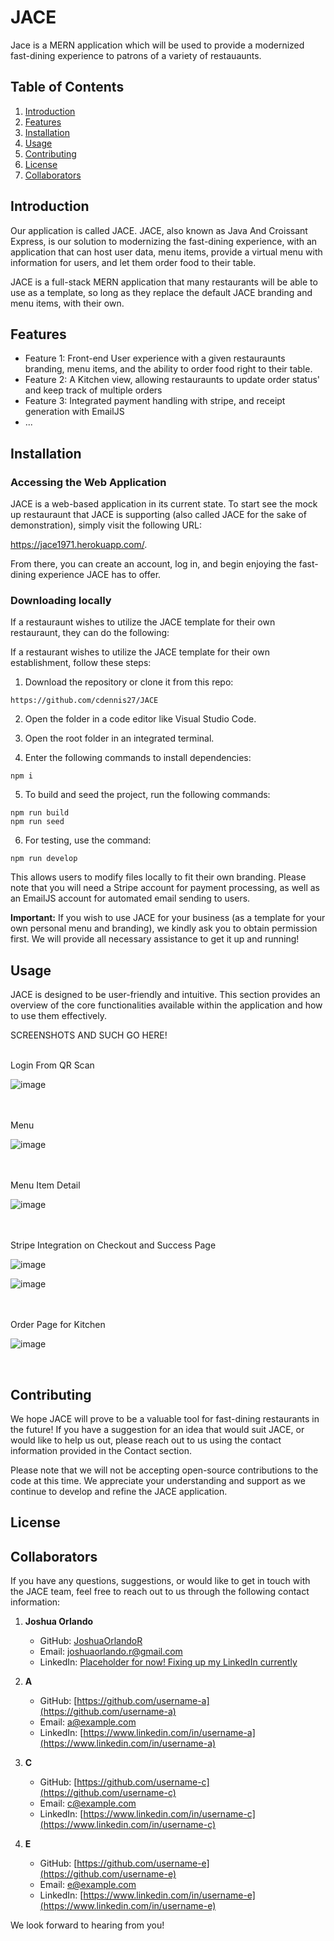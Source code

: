 # JACE

Jace is a MERN application which will be used to provide a modernized fast-dining experience to patrons of a variety of restauaunts. 


## Table of Contents

1. [Introduction](#introduction)
2. [Features](#features)
3. [Installation](#installation)
4. [Usage](#usage)
5. [Contributing](#contributing)
6. [License](#license)
7. [Collaborators](#collaborators)

## Introduction

Our application is called JACE. JACE, also known as Java And Croissant Express, is our solution to modernizing the fast-dining experience, with an application that can host user data, menu items, provide a virtual menu with information for users, and let them order food to their table.

JACE is a full-stack MERN application that many restaurants will be able to use as a template, so long as they replace the default JACE branding and menu items, with their own.

## Features

- Feature 1: Front-end User experience with a given restauraunts branding, menu items, and the ability to order food right to their table. 
- Feature 2: A Kitchen view, allowing restauraunts to update order status' and keep track of multiple orders
- Feature 3: Integrated payment handling with stripe, and receipt generation with EmailJS
- ...

## Installation

### Accessing the Web Application

JACE is a web-based application in its current state. To start see the mock up restauraunt that JACE is supporting (also called JACE for the sake of demonstration), simply visit the following URL: 

https://jace1971.herokuapp.com/.

From there, you can create an account, log in, and begin enjoying the fast-dining experience JACE has to offer.

### Downloading locally 
If a restauraunt wishes to utilize the JACE template for their own restauraunt, they can do the following: 

If a restaurant wishes to utilize the JACE template for their own establishment, follow these steps:

1. Download the repository or clone it from this repo:

```
https://github.com/cdennis27/JACE
```

2. Open the folder in a code editor like Visual Studio Code.

3. Open the root folder in an integrated terminal.

4. Enter the following commands to install dependencies:

```
npm i
```

5. To build and seed the project, run the following commands:

```
npm run build
npm run seed
```

6. For testing, use the command:

```
npm run develop
```

This allows users to modify files locally to fit their own branding. Please note that you will need a Stripe account for payment processing, as well as an EmailJS account for automated email sending to users.

**Important:** If you wish to use JACE for your business (as a template for your own personal menu and branding), we kindly ask you to obtain permission first. We will provide all necessary assistance to get it up and running! 

## Usage

JACE is designed to be user-friendly and intuitive. This section provides an overview of the core functionalities available within the application and how to use them effectively.

SCREENSHOTS AND SUCH GO HERE!

<br>
Login From QR Scan

![image](https://user-images.githubusercontent.com/114437149/229633972-3b2217cc-696c-4592-9862-f06d42d028c8.png)

<br>

<br>
Menu

![image](https://user-images.githubusercontent.com/114437149/229634026-ded752b1-f16d-4000-9f7a-c4e6c2fa82e0.png)

<br>

<br>
Menu Item Detail

![image](https://user-images.githubusercontent.com/114437149/229634069-480b4eb2-eebf-4e45-bb55-40d230f62ade.png)

<br>

<br>
Stripe Integration on Checkout and Success Page

![image](https://user-images.githubusercontent.com/114437149/229634129-4b0b661f-e19a-4ed9-864a-5750914d6096.png)

![image](https://user-images.githubusercontent.com/114437149/229634297-df347c0c-0399-4971-a130-544c86553576.png)


<br>

<br>
Order Page for Kitchen

![image](https://user-images.githubusercontent.com/114437149/229634350-153a2caa-2932-439c-98fe-dd0a7e9bf5e1.png)

<br>

## Contributing

We hope JACE will prove to be a valuable tool for fast-dining restaurants in the future! If you have a suggestion for an idea that would suit JACE, or would like to help us out, please reach out to us using the contact information provided in the Contact section.

Please note that we will not be accepting open-source contributions to the code at this time. We appreciate your understanding and support as we continue to develop and refine the JACE application.

## License



## Collaborators

If you have any questions, suggestions, or would like to get in touch with the JACE team, feel free to reach out to us through the following contact information:

1. **Joshua Orlando**
   - GitHub: [JoshuaOrlandoR](https://github.com/JoshuaOrlandoR)
   - Email: joshuaorlando.r@gmail.com
   - LinkedIn: [Placeholder for now! Fixing up my LinkedIn currently ](https://www.linkedin.com/in/username-j)

2. **A**
   - GitHub: [https://github.com/username-a](https://github.com/username-a)
   - Email: a@example.com
   - LinkedIn: [https://www.linkedin.com/in/username-a](https://www.linkedin.com/in/username-a)

3. **C**
   - GitHub: [https://github.com/username-c](https://github.com/username-c)
   - Email: c@example.com
   - LinkedIn: [https://www.linkedin.com/in/username-c](https://www.linkedin.com/in/username-c)

4. **E**
   - GitHub: [https://github.com/username-e](https://github.com/username-e)
   - Email: e@example.com
   - LinkedIn: [https://www.linkedin.com/in/username-e](https://www.linkedin.com/in/username-e)

We look forward to hearing from you!
